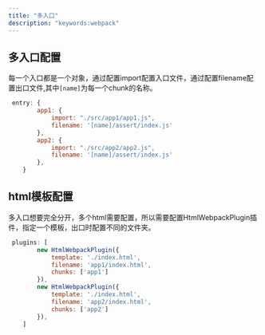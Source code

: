 ```yaml
---
title: "多入口"
description: "keywords:webpack"
---
```

## 多入口配置
每一个入口都是一个对象，通过配置import配置入口文件，通过配置filename配置出口文件,其中`[name]`为每一个chunk的名称。

```js {3-4}
 entry: {
        app1: {
            import: "./src/app1/app1.js",
            filename: '[name]/assert/index.js'
        },
        app2: {
            import: "./src/app2/app2.js",
            filename: '[name]/assert/index.js'
        },
    }
```

## html模板配置
多入口想要完全分开，多个html需要配置，所以需要配置HtmlWebpackPlugin插件，指定一个模板，出口时配置不同的文件夹。
```js {3-5}
 plugins: [
        new HtmlWebpackPlugin({
            template: './index.html',
            filename: 'app1/index.html',
            chunks: ['app1']
        }),
        new HtmlWebpackPlugin({
            template: './index.html',
            filename: 'app2/index.html',
            chunks: ['app2']
        }),
    ]
```
